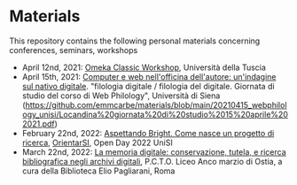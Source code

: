 # Materials

This repository contains the following personal materials concerning conferences, seminars, workshops

- April 12nd, 2021: [Omeka Classic Workshop](https://emmcarbe.github.io/materials/20210412_omeka_basic/index.html), Università della Tuscia
- April 15th, 2021: [Computer e web nell'officina dell'autore: un'indagine sul nativo digitale](https://emmcarbe.github.io/materials/20210415_webphilology_unisi/index.html). "filologia digitale / filologia del digitale. Giornata di studio del corso di Web Philology", Università di Siena (https://github.com/emmcarbe/materials/blob/main/20210415_webphilology_unisi/Locandina%20giornata%20di%20studio%2015%20aprile%202021.pdf)
- February 22nd, 2022: [Aspettando Bright. Come nasce un progetto di ricerca](https://emmcarbe.github.io/materials/20220222_open_day_unisi/), [OrientarSI](https://orientarsi.unisi.it/scelgo/eventi-scegliere/open-day/evento/open-day-2022-dfclam), Open Day 2022 UniSI 
- March 22nd, 2022: [La memoria digitale: conservazione, tutela, e ricerca bibliografica negli archivi digitali](https://emmcarbe.github.io/materials/20220322_memoriadigitale/index.html), P.C.T.O. Liceo Anco marzio di Ostia, a cura della Biblioteca Elio Pagliarani, Roma
